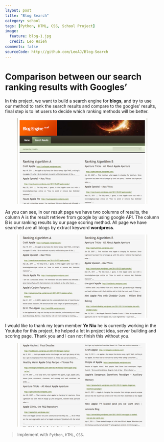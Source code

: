 ```yaml
---
layout: post
title: "Blog Search"
category: school
tags: [Python, HTML, CSS, School Project]
image:
  feature: blog-1.jpg
  credit: Leo Hsieh
comments: false
sourceCode: http://github.com/LeoAJ/Blog-Search
---
```


# Comparison between our search ranking results with Googles’

In this project, we want to build a search engine for **blogs**, and try to use our method to rank the search results and compare to the googles’ results, final step is to let users to decide which ranking methods will be better.

<figure>
  <a><img src="/images/blog-2.jpg"></a>
</figure>

As you can see, in our result page we have two columns of results, the column A is the result retrieve from google by using google API. The column B is our ranking results by our page scoring method. All page we have searched are all blogs by extract keyword **wordpress**.

<figure>
  <a><img src="/images/blog-3.jpg"></a>
</figure>

I would like to thank my team member **Ye Niu** he is currently working in the Youtube for this project, he helped a lot in project idea, server building and scoring page. Thank you and I can not finish this without you.

<figure>
  <a><img src="/images/blog-4.jpg"></a>
</figure>

> Implement with `Python`, `HTML`, `CSS`.